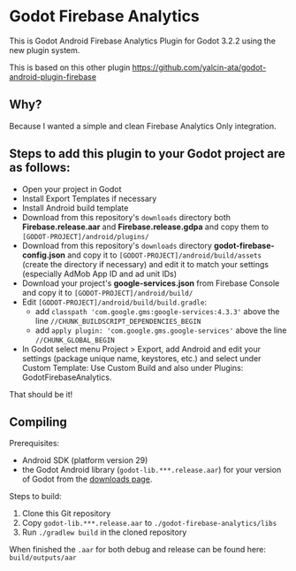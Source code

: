 # Godot Firebase Analytics

This is Godot Android Firebase Analytics Plugin for Godot 3.2.2 using the new plugin system.

This is based on this other plugin https://github.com/yalcin-ata/godot-android-plugin-firebase

## Why?

Because I wanted a simple and clean Firebase Analytics Only integration.

## Steps to add this plugin to your Godot project are as follows:

- Open your project in Godot
- Install Export Templates if necessary
- Install Android build template
- Download from this repository's ```downloads``` directory both __Firebase.release.aar__ and __Firebase.release.gdpa__ and copy them to ```[GODOT-PROJECT]/android/plugins/```
- Download from this repository's ```downloads``` directory __godot-firebase-config.json__ and copy it to ```[GODOT-PROJECT]/android/build/assets``` (create the directory if necessary) and edit it to match your settings (especially AdMob App ID and ad unit IDs)
- Download your project's __google-services.json__ from Firebase Console and copy it to ```[GODOT-PROJECT]/android/build/```
- Edit ```[GODOT-PROJECT]/android/build/build.gradle```:
  - add ```classpath 'com.google.gms:google-services:4.3.3'``` above the line ```//CHUNK_BUILDSCRIPT_DEPENDENCIES_BEGIN```
  - add ```apply plugin: 'com.google.gms.google-services'``` above the line ```//CHUNK_GLOBAL_BEGIN```
- In Godot select menu Project > Export, add Android and edit your settings (package unique name, keystores, etc.) and select under Custom Template: Use Custom Build and also under Plugins: GodotFirebaseAnalytics.

That should be it!

## Compiling

Prerequisites:

- Android SDK (platform version 29)
- the Godot Android library (`godot-lib.***.release.aar`) for your version of Godot from the [downloads page](https://godotengine.org/download).

Steps to build:

1. Clone this Git repository
2. Copy `godot-lib.***.release.aar` to `./godot-firebase-analytics/libs`
2. Run `./gradlew build` in the cloned repository

When finished the  `.aar` for both debug and release can be found here: ```build/outputs/aar```
